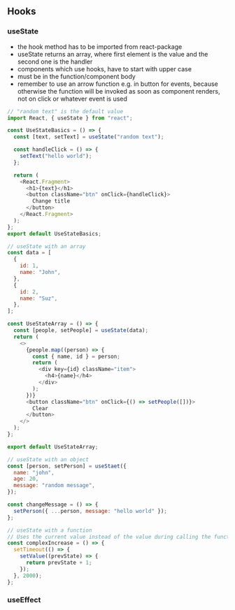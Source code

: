 ## Hooks

### useState

- the hook method has to be imported from react-package
- useState returns an array, where first element is the value and the second one is the handler
- components which use hooks, have to start with upper case
- must be in the function/component body
- remember to use an arrow function e.g. in button for events, because otherwise the function will be invoked as soon as component renders, not on click or whatever event is used

```javascript
// "random text" is the default value
import React, { useState } from "react";

const UseStateBasics = () => {
  const [text, setText] = useState("random text");

  const handleClick = () => {
    setText("hello world");
  };

  return (
    <React.Fragment>
      <h1>{text}</h1>
      <button className="btn" onClick={handleClick}>
        Change title
      </button>
    </React.Fragment>
  );
};
export default UseStateBasics;

// useState with an array
const data = [
  {
    id: 1,
    name: "John",
  },
  {
    id: 2,
    name: "Suz",
  },
];

const UseStateArray = () => {
  const [people, setPeople] = useState(data);
  return (
    <>
      {people.map((person) => {
        const { name, id } = person;
        return (
          <div key={id} className="item">
            <h4>{name}</h4>
          </div>
        );
      })}
      <button className="btn" onClick={() => setPeople([])}>
        Clear
      </button>
    </>
  );
};

export default UseStateArray;

// useState with an object
const [person, setPerson] = useStaet({
  name: "john",
  age: 20,
  message: "random message",
});

const changeMessage = () => {
  setPerson({ ...person, message: "hello world" });
};

// useState with a function
// Uses the current value instead of the value during calling the function
const complexIncrease = () => {
  setTimeout(() => {
    setValue((prevState) => {
      return prevState + 1;
    });
  }, 2000);
};
```

### useEffect

```javascript

```
